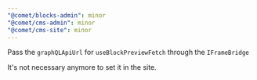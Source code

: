 ```yaml
---
"@comet/blocks-admin": minor
"@comet/cms-admin": minor
"@comet/cms-site": minor
---
```


Pass the `graphQLApiUrl` for `useBlockPreviewFetch` through the `IFrameBridge`

It's not necessary anymore to set it in the site.
